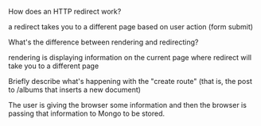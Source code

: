 How does an HTTP redirect work?

  a redirect takes you to a different page based on user action (form submit)

What's the difference between rendering and redirecting?

  rendering is displaying information on the current page where redirect will take you to a different page

Briefly describe what's happening with the "create route" (that is, the post to /albums that inserts a new document)

  The user is giving the browser some information and then the browser is passing that information to Mongo to be stored. 
